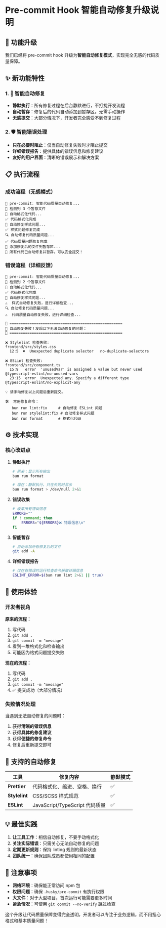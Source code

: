 # Pre-commit Hook 智能自动修复升级说明

## 🚀 功能升级

我们已经将 pre-commit hook 升级为**智能自动修复模式**，实现完全无感的代码质量保障。

## ✨ 新功能特性

### 1. 🔧 智能自动修复

- **静默执行**：所有修复过程在后台静默进行，不打扰开发流程
- **自动暂存**：修复后的代码自动添加到暂存区，无需手动操作
- **无感提交**：大部分情况下，开发者完全感受不到修复过程

### 2. 🛡️ 智能错误处理

- **只在必要时阻止**：仅当自动修复失败时才阻止提交
- **详细错误报告**：提供具体的错误信息和修复建议
- **友好的用户界面**：清晰的错误展示和解决方案

## 📋 执行流程

### 成功流程（无感模式）

```
🔧 pre-commit: 智能代码质量自动修复...
📄 检测到 3 个暂存文件
🎨 自动格式化代码...
✅ 代码格式化完成
💅 自动修复样式问题...
✅ 样式问题修复完成
🔍 自动修复代码质量问题...
✅ 代码质量问题修复完成
📝 添加修复后的文件到暂存区...
🎉 所有代码已自动修复并暂存，可以安全提交！
```

### 错误流程（详细反馈）

```
🔧 pre-commit: 智能代码质量自动修复...
📄 检测到 2 个暂存文件
🎨 自动格式化代码...
✅ 代码格式化完成
💅 自动修复样式问题...
⚠️  样式自动修复失败，进行详细检查...
🔍 自动修复代码质量问题...
⚠️  代码质量自动修复失败，进行详细检查...

🚨 ===================================================
🚨 自动修复失败！发现以下无法自动修复的问题：
🚨 ===================================================

❌ Stylelint 检查失败:
frontend/src/styles.css
  12:5  ✖  Unexpected duplicate selector   no-duplicate-selectors

❌ ESLint 检查失败:
frontend/src/component.ts
  15:9   error  'unusedVar' is assigned a value but never used  @typescript-eslint/no-unused-vars
  23:15  error  Unexpected any. Specify a different type        @typescript-eslint/no-explicit-any

💡 请手动修复以上问题后重新提交。

🛠️  常用修复命令：
   bun run lint:fix     # 自动修复 ESLint 问题
   bun run stylelint:fix # 自动修复样式问题
   bun run format       # 格式化代码
```

## ⚙️ 技术实现

### 核心改进点

1. **静默执行**

   ```bash
   # 原来：显示所有输出
   bun run format

   # 现在：静默执行，只在失败时显示
   bun run format > /dev/null 2>&1
   ```

2. **错误收集**

   ```bash
   # 收集所有错误信息
   ERRORS=""
   if ! command; then
       ERRORS="${ERRORS}❌ 错误信息\n"
   fi
   ```

3. **智能暂存**

   ```bash
   # 自动添加所有修复后的文件
   git add -A
   ```

4. **详细错误报告**
   ```bash
   # 仅在有错误时运行检查命令获取详细信息
   ESLINT_ERROR=$(bun run lint 2>&1 || true)
   ```

## 🎯 使用体验

### 开发者视角

**原来的流程：**

1. 写代码
2. `git add .`
3. `git commit -m "message"`
4. 看到一堆格式化和检查输出
5. 可能因为格式问题提交失败

**现在的流程：**

1. 写代码
2. `git add .`
3. `git commit -m "message"`
4. ✅ 提交成功（大部分情况）

### 失败情况处理

当遇到无法自动修复的问题时：

1. 获得**清晰的错误信息**
2. 获得**具体的修复建议**
3. 获得**便捷的修复命令**
4. 修复后重新提交即可

## 🔧 支持的自动修复

| 工具          | 修复内容                       | 静默模式 |
| ------------- | ------------------------------ | -------- |
| **Prettier**  | 代码格式化、缩进、空格、换行   | ✅       |
| **Stylelint** | CSS/SCSS 样式规范              | ✅       |
| **ESLint**    | JavaScript/TypeScript 代码质量 | ✅       |

## 💡 最佳实践

1. **让工具工作**：相信自动修复，不要手动格式化
2. **关注实际错误**：只需关心无法自动修复的问题
3. **定期更新规则**：保持 linting 规则的最新状态
4. **团队统一**：确保团队成员都使用相同的配置

## 🚨 注意事项

- **网络环境**：确保能正常访问 npm 包
- **权限问题**：确保 `.husky/pre-commit` 有执行权限
- **大文件**：对于大型项目，首次运行可能需要更多时间
- **紧急情况**：可使用 `git commit --no-verify` 跳过检查

这个升级让代码质量保障变得完全透明，开发者可以专注于业务逻辑，而不用担心格式和基本质量问题！
